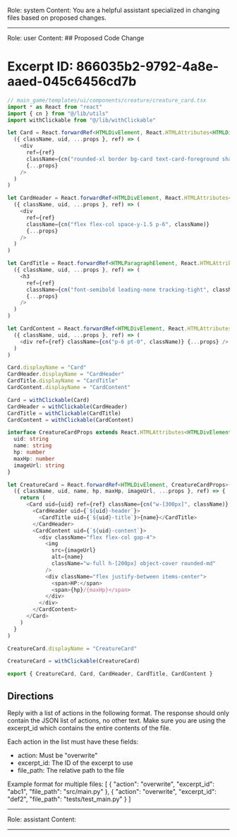 Role: system
Content: You are a helpful assistant specialized in changing files based on proposed changes.
__________________
Role: user
Content: ## Proposed Code Change
# Excerpt ID: 866035b2-9792-4a8e-aaed-045c6456cd7b
```typescript
// main_game/templates/ui/components/creature/creature_card.tsx
import * as React from "react"
import { cn } from "@/lib/utils"
import withClickable from "@/lib/withClickable"

let Card = React.forwardRef<HTMLDivElement, React.HTMLAttributes<HTMLDivElement> & {uid: string}>(
  ({ className, uid, ...props }, ref) => (
    <div
      ref={ref}
      className={cn("rounded-xl border bg-card text-card-foreground shadow", className)}
      {...props}
    />
  )
)

let CardHeader = React.forwardRef<HTMLDivElement, React.HTMLAttributes<HTMLDivElement> & {uid: string}>(
  ({ className, uid, ...props }, ref) => (
    <div
      ref={ref}
      className={cn("flex flex-col space-y-1.5 p-6", className)}
      {...props}
    />
  )
)

let CardTitle = React.forwardRef<HTMLParagraphElement, React.HTMLAttributes<HTMLHeadingElement> & {uid: string}>(
  ({ className, uid, ...props }, ref) => (
    <h3
      ref={ref}
      className={cn("font-semibold leading-none tracking-tight", className)}
      {...props}
    />
  )
)

let CardContent = React.forwardRef<HTMLDivElement, React.HTMLAttributes<HTMLDivElement> & {uid: string}>(
  ({ className, uid, ...props }, ref) => (
    <div ref={ref} className={cn("p-6 pt-0", className)} {...props} />
  )
)

Card.displayName = "Card"
CardHeader.displayName = "CardHeader"
CardTitle.displayName = "CardTitle"
CardContent.displayName = "CardContent"

Card = withClickable(Card)
CardHeader = withClickable(CardHeader)
CardTitle = withClickable(CardTitle)
CardContent = withClickable(CardContent)

interface CreatureCardProps extends React.HTMLAttributes<HTMLDivElement> {
  uid: string
  name: string
  hp: number
  maxHp: number
  imageUrl: string
}

let CreatureCard = React.forwardRef<HTMLDivElement, CreatureCardProps>(
  ({ className, uid, name, hp, maxHp, imageUrl, ...props }, ref) => {
    return (
      <Card uid={uid} ref={ref} className={cn("w-[300px]", className)} {...props}>
        <CardHeader uid={`${uid}-header`}>
          <CardTitle uid={`${uid}-title`}>{name}</CardTitle>
        </CardHeader>
        <CardContent uid={`${uid}-content`}>
          <div className="flex flex-col gap-4">
            <img 
              src={imageUrl}
              alt={name}
              className="w-full h-[200px] object-cover rounded-md"
            />
            <div className="flex justify-between items-center">
              <span>HP:</span>
              <span>{hp}/{maxHp}</span>
            </div>
          </div>
        </CardContent>
      </Card>
    )
  }
)

CreatureCard.displayName = "CreatureCard"

CreatureCard = withClickable(CreatureCard)

export { CreatureCard, Card, CardHeader, CardTitle, CardContent }
```

## Directions
Reply with a list of actions in the following format. The response should only contain the JSON list of actions, no other text.
Make sure you are using the excerpt_id which contains the entire contents of the file.

Each action in the list must have these fields:
- action: Must be "overwrite"
- excerpt_id: The ID of the excerpt to use
- file_path: The relative path to the file

Example format for multiple files:
[
    {
        "action": "overwrite",
        "excerpt_id": "abc1",
        "file_path": "src/main.py"
    },
    {
        "action": "overwrite",
        "excerpt_id": "def2",
        "file_path": "tests/test_main.py"
    }
]
__________________
Role: assistant
Content: 
__________________
